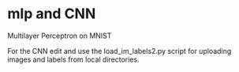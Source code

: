 # mlp and CNN



Multilayer Perceptron on MNIST


For the CNN edit and use the load_im_labels2.py script for uploading images and labels from local directories.
